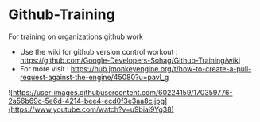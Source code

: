 # Github-Training
For training on organizations github work

- Use the wiki for github version control workout : https://github.com/Google-Developers-Sohag/Github-Training/wiki
- For more visit : https://hub.jmonkeyengine.org/t/how-to-create-a-pull-request-against-the-engine/45080?u=pavl_g

![https://user-images.githubusercontent.com/60224159/170359776-2a56b69c-5e6d-4214-bee4-ecd0f3e3aa8c.jpg](https://www.youtube.com/watch?v=u9biai9Yg38)
